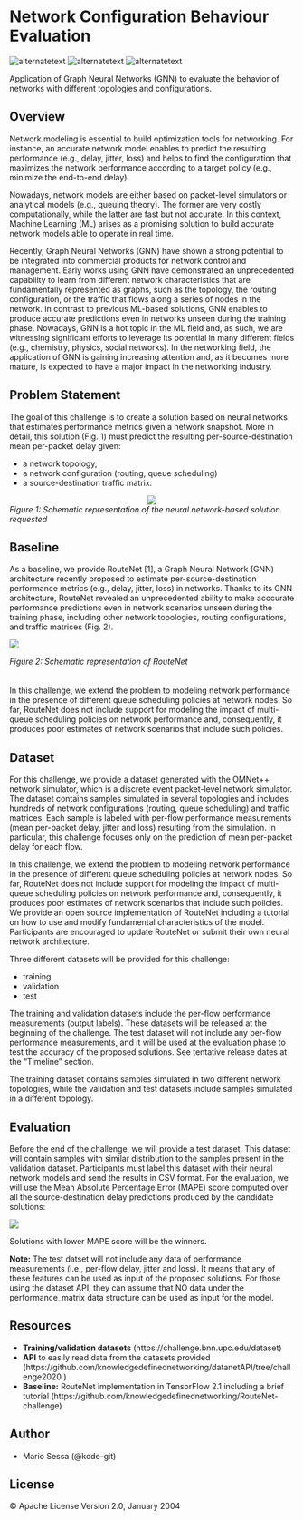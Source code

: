 # Network Configuration Behaviour Evaluation
<p>
	<img src="https://img.shields.io/badge/state-in progress-yellow" alt="alternatetext">
	<img src="https://img.shields.io/badge/version-1.0%20-blue" alt="alternatetext">
  <img src="https://img.shields.io/badge/language-Python 3-blue" alt="alternatetext">
</p>
Application of Graph Neural Networks (GNN) to evaluate the behavior of networks with different topologies and configurations.

## Overview 
Network modeling is essential to build optimization tools for networking. For instance, an accurate network model enables to predict the resulting performance (e.g., delay, jitter, loss) and helps to find the configuration that maximizes the network performance according to a target policy (e.g., minimize the end-to-end delay). 

Nowadays, network models are either based on packet-level simulators or analytical models (e.g., queuing theory). The former are very costly computationally, while the latter are fast but not accurate. In this context, Machine Learning (ML) arises as a promising solution to build accurate network models able to operate in real time. 

Recently, Graph Neural Networks (GNN) have shown a strong potential to be integrated into commercial products for network control and management. Early works using GNN have demonstrated an unprecedented capability to learn from different network characteristics that are fundamentally represented as graphs, such as the topology, the routing configuration, or the traffic that flows along a series of nodes in the network. In contrast to previous ML-based solutions, GNN enables to produce accurate predictions even in networks unseen during the training phase. Nowadays, GNN is a hot topic in the ML field and, as such, we are witnessing significant efforts to leverage its potential in many different fields (e.g., chemistry, physics, social networks). In the networking field, the application of GNN is gaining increasing attention and, as it becomes more mature, is expected to have a major impact in the networking industry.

## Problem Statement 
The goal of this challenge is to create a solution based on neural networks that estimates performance metrics given a network snapshot. More in detail, this solution (Fig. 1) must predict the resulting per-source-destination mean per-packet delay given: 
<ul>
<li>a network topology,</li>
<li>a network configuration (routing, queue scheduling)</li>
<li>a source-destination traffic matrix.</li>
</ul>
<div style="text-align:center"><img style="text-align:center" src="https://bnn.upc.edu/wp-content/uploads/2020/11/model_solution.png"></img></div>
<div><i>Figure 1: Schematic representation of the neural network-based solution requested</i></div>

## Baseline

As a baseline, we provide RouteNet [1], a Graph Neural Network (GNN) architecture recently proposed to estimate per-source-destination performance metrics (e.g., delay, jitter, loss) in networks. Thanks to its GNN architecture, RouteNet revealed an unprecedented ability to make acccurate performance predictions even in network scenarios unseen during the training phase, including other network topologies, routing configurations, and traffic matrices (Fig. 2).

<img src="https://i.ibb.co/XW1wBWX/Screenshot-2021-06-20-at-14-43-18.png"></img>
<div><i>Figure 2: Schematic representation of RouteNet</i></div>
<br><br>
In this challenge, we extend the problem to modeling network performance in the presence of different queue scheduling policies at network nodes. So far, RouteNet does not include support for modeling the impact of multi-queue scheduling policies on network performance and, consequently, it produces poor estimates of network scenarios that include such policies.

## Dataset

For this challenge, we provide a dataset generated with the OMNet++ network simulator, which is a discrete event packet-level network simulator. The dataset contains samples simulated in several topologies and includes hundreds of network configurations (routing, queue scheduling) and traffic matrices. Each sample is labeled with per-flow performance measurements (mean per-packet delay, jitter and loss) resulting from the simulation. In particular, this challenge focuses only on the prediction of mean per-packet delay for each flow.

In this challenge, we extend the problem to modeling network performance in the presence of different queue scheduling policies at network nodes. So far, RouteNet does not include support for modeling the impact of multi-queue scheduling policies on network performance and, consequently, it produces poor estimates of network scenarios that include such policies. We provide an open source implementation of RouteNet including a tutorial on how to use and modify fundamental characteristics of the model. Participants are encouraged to update RouteNet or submit their own neural network architecture.

Three different datasets will be provided for this challenge: 
<ul>
<li>training</li>
<li>validation</li>
<li>test</li>
</ul>

The training and validation datasets include the per-flow performance measurements (output labels). These datasets will be released at the beginning of the challenge. The test dataset will not include any per-flow performance measurements, and it will be used at the evaluation phase to test the accuracy of the proposed solutions. See tentative release dates at the “Timeline” section.

The training dataset contains samples simulated in two different network topologies, while the validation and test datasets include samples simulated in a different topology.

## Evaluation
Before the end of the challenge, we will provide a test dataset. This dataset will contain samples with similar distribution to the samples present in the validation dataset. Participants must label this dataset with their neural network models and send the results in CSV format. For the evaluation, we will use the Mean Absolute Percentage Error (MAPE) score computed over all the source-destination delay predictions produced by the candidate solutions:

<img src="https://bnn.upc.edu/wp-content/uploads/2020/11/evaluation.png"></img>

Solutions with lower MAPE score will be the winners.

<b>Note:</b> The test datset will not include any data of performance measurements (i.e., per-flow delay, jitter and loss). It means that any of these features can be used as input of the proposed solutions. For those using the dataset API, they can assume that NO data under the performance_matrix data structure can be used as input for the model.

## Resources

<ul>
<li><b>Training/validation datasets</b> (https://challenge.bnn.upc.edu/dataset)</li>
<li><b>API</b> to easily read data from the datasets provided (https://github.com/knowledgedefinednetworking/datanetAPI/tree/challenge2020 )</li>
<li><b>Baseline:</b> RouteNet implementation in TensorFlow 2.1 including a brief tutorial (https://github.com/knowledgedefinednetworking/RouteNet-challenge)</li>
</ul>

## Author

- Mario Sessa (@kode-git)

## License

&copy; Apache License Version 2.0, January 2004
